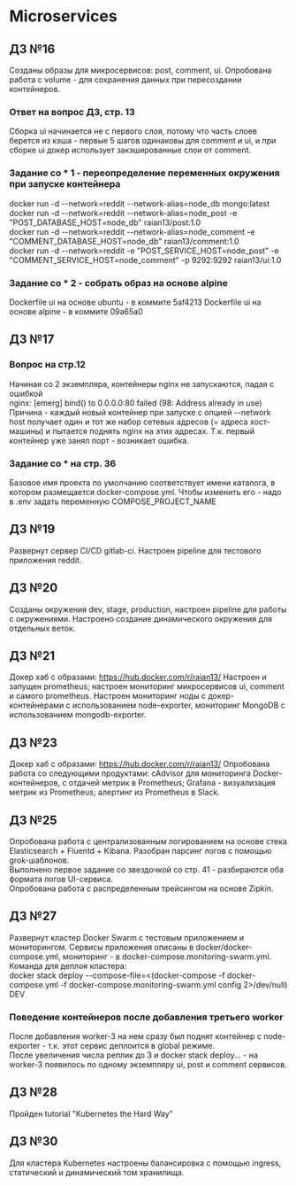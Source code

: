 # Microservices

## ДЗ №16

Созданы образы для микросервисов: post, comment, ui. Опробована работа с volume - для сохранения данных при пересоздании контейнеров.

### Ответ на вопрос ДЗ, стр. 13

Сборка ui начинается не с первого слоя, потому что часть слоев берется из кэша - первые 5 шагов одинаковы для comment и ui, и при сборке ui докер использует закэшированные слои от comment.  

### Задание со * 1 - переопределение переменных окружения при запуске контейнера

docker run -d --network=reddit --network-alias=node_db mongo:latest  
docker run -d --network=reddit --network-alias=node_post -e "POST_DATABASE_HOST=node_db" raian13/post:1.0  
docker run -d --network=reddit --network-alias=node_comment -e "COMMENT_DATABASE_HOST=node_db" raian13/comment:1.0  
docker run -d --network=reddit -e "POST_SERVICE_HOST=node_post" -e "COMMENT_SERVICE_HOST=node_comment" -p 9292:9292 raian13/ui:1.0

### Задание со * 2 - собрать образ на основе alpine

Dockerfile ui на основе ubuntu - в коммите 5af4213
Dockerfile ui на основе alpine - в коммите 09a65a0

## ДЗ №17

### Вопрос на стр.12

Начиная со 2 экземпляра, контейнеры nginx не запускаются, падая с ошибкой  
nginx: [emerg] bind() to 0.0.0.0:80 failed (98: Address already in use)  
Причина - каждый новый контейнер при запуске с опцией --network host получает один и тот же набор сетевых адресов (= адреса хост-машины) и пытается поднять nginx на этих адресах. Т.к. первый контейнер уже занял порт - возникает ошибка.

### Задание со * на стр. 36

Базовое имя проекта по умолчанию соответствует имени каталога, в котором размещается docker-compose.yml. Чтобы изменить его - надо в .env задать переменную COMPOSE_PROJECT_NAME

## ДЗ №19

Развернут сервер CI/CD gitlab-ci. Настроен pipeline для тестового приложения reddit.

## ДЗ №20

Cозданы окружения dev, stage, production, настроен pipeline для работы с окружениями. Настроено создание динамического окружения для отдельных веток.

## ДЗ №21

Докер хаб с образами: <https://hub.docker.com/r/raian13/>
Настроен и запущен prometheus; настроен мониторинг микросервисов ui, comment и самого prometheus. Настроен мониторинг ноды с докер-контейнерами с использованием node-exporter, мониторинг MongoDB с использованием mongodb-exporter.

## ДЗ №23

Докер хаб с образами: <https://hub.docker.com/r/raian13/>
Опробована работа со следующими продуктами: cAdvisor для мониторинга Docker-контейнеров, с отдачей метрик в Prometheus; Grafana - визуализация метрик из Prometheus; алертинг из Prometheus в Slack.  

## ДЗ №25

Опробована работа с централизованным логированием на основе стека Elasticsearch + Fluentd + Kibana. Разобран парсинг логов с помощью grok-шаблонов.  
Выполнено первое задание со звездочкой со стр. 41 - разбираются оба формата логов UI-сервиса.  
Опробована работа с распределенным трейсингом на основе Zipkin.

## ДЗ №27

Развернут кластер Docker Swarm с тестовым приложением и мониторингом. Сервисы приложения описаны в docker/docker-compose.yml, мониторинг - в docker-compose.monitoring-swarm.yml.  
Команда для деплоя кластера:  
docker stack deploy --compose-file=<(docker-compose -f docker-compose.yml -f docker-compose.monitoring-swarm.yml config 2>/dev/null) DEV

### Поведение контейнеров после добавления третьего worker

После добавления worker-3 на нем сразу был поднят контейнер с node-exporter - т.к. этот сервис деплоится в global режиме.  
После увеличения числа реплик до 3 и docker stack deploy... - на worker-3 появилось по одному экземпляру ui, post и comment сервисов.

## ДЗ №28

Пройден tutorial "Kubernetes the Hard Way"

## ДЗ №30

Для кластера Kubernetes настроены балансировка с помощью ingress, статический и динамический том хранилища.
